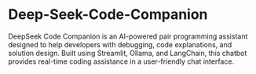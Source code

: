 # Deep-Seek-Code-Companion
DeepSeek Code Companion is an AI-powered pair programming assistant designed to help developers with debugging, code explanations, and solution design. Built using Streamlit, Ollama, and LangChain, this chatbot provides real-time coding assistance in a user-friendly chat interface.

